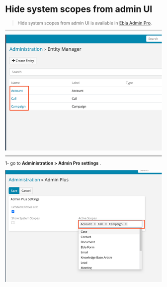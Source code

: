 # Hide system scopes from admin UI

> Hide system scopes from admin UI is available in [Ebla Admin Pro](https://www.eblasoft.com.tr/espocrm-extension-page/espocrm-admin-pro).

---

![hide-system-scopes](../../_static/images/extensions/admin-pro/active-scope.png)

---

1- go to **Administration > Admin Pro settings** .

![hide-system-scopes](../../_static/images/extensions/admin-pro/active-scope-op.png)